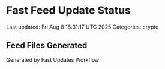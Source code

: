 # Fast Feed Update Status
Last updated: Fri Aug  8 18:31:17 UTC 2025
Categories: crypto

## Feed Files Generated

Generated by Fast Updates Workflow
